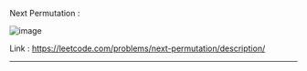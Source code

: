Next Permutation :

![image](https://user-images.githubusercontent.com/23376002/215510680-e7b614da-954b-4a6f-9d5c-f5c2ef7d8fda.png)


Link : https://leetcode.com/problems/next-permutation/description/

-------------------------------------------------------------------------------------------------------------------------------------------------------

